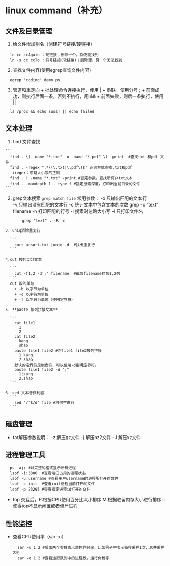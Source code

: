 # linux command（补充）

## 文件及目录管理
  1.  给文件增加别名（创建符号链接/硬链接）
  ```shell
    ln cc ccAgain ：硬链接；删除一个，将仍能找到
    ln -s cc ccTo ：符号链接(软链接)；删除源，另一个无法找到
  ```
  2. 查找文件内容(使用egrep查询文件内容)
  ```
    egrep 'coding' demo.py
  ```
  3. 管道和重定向
    + 批处理命令连接执行，使用 |
    + 串联，使用分号 ;
    + 前面成功，则执行后面一条，否则不执行，用 &&
    + 前面失败，则后一条执行，使用 ||
  ```
    ls /proc && echo suss! || echo failed
  ```

## 文本处理
  1. find 文件查找

    ```
      find . \( -name "*.txt" -o -name "*.pdf" \) -print  #查找txt 和pdf 文件
      find . -regex ".*\(\.txt|\.pdf\)$" 正则方式查找.txt和pdf
      -iregex：忽略大小写的正则
      find . ! -name "*.txt" -print #否定参数，查找所有非txt文本
      find . -maxdepth 1 - type f #指定搜索深度，打印出当前目录的文件
    ```

  2. grep文本搜索
    ```
        grep match file
    ```
        常用参数：
        -o 只输出匹配的文本行  
        -v 只输出没有匹配的文本行
        -c 统计文本中包含文本的次数   grep -c "text" filename
        -n 打印匹配的行号
        -i 搜索时忽略大小写
        -l 只打印文件名

        ```
            grep "text" . -R -n    
        ```
    3. uniq消除重复行

      ```
        sort unsort.txt |uniq -d  #找出重复行
      ```

    4.cut 按列切分文本

      ```
        cut -f1,2 -d';' filename  #截取filename的第1,2列
      ```
      cut 取的单位
        + -b 以字节为单位
        + -c 以字符为单位
        + -f 以字段为单位（使用定界符）

    5. **paste 按列拼接文本**

      ```
        cat file1
          1
          2
        cat file2
          kang
          shao
        paste file1 file2 #将file1 file2按列拼接
          1 kang
          2 shao
        默认的定界符是制表符，可以使用-d指明定界符。
        paste file1 file2 -d ";"
          1;kang
          2;shao
      ```

    6. sed 文本替换利器
      ```
        sed '/^$/d' file #移除空白行
      ```

## 磁盘管理
  + tar解压参数说明：
    -z 解压gz文件
    -j 解压bz2文件
    -J 解压xz文件

## 进程管理工具
  ```
    ps -ajx #以完整的格式显示所有进程
    lsof -i:3306  #查看端口占用的进程状态
    lsof -u username #查看用户username的进程所打开的文件
    lsof -c init  #查看init进程当前打开的文件
    lsof -p 23295 #查看指定进程id打开的文件
  ```
  + top
    交互后，P:根据CPU使用百分比大小排序
           M:根据驻留内存大小进行排序
           i:使得top不显示闲置或者僵尸进程

## 性能监控
  + 查看CPU使用率（sar -u）
    ```
      sar -u 1 2 #后面两个参数表示监控的频率，比如例子中表示每秒采样1次，总共采样2次
      sar -q 1 2 #查看运行队列中的进程数，运行负载等

    ```
